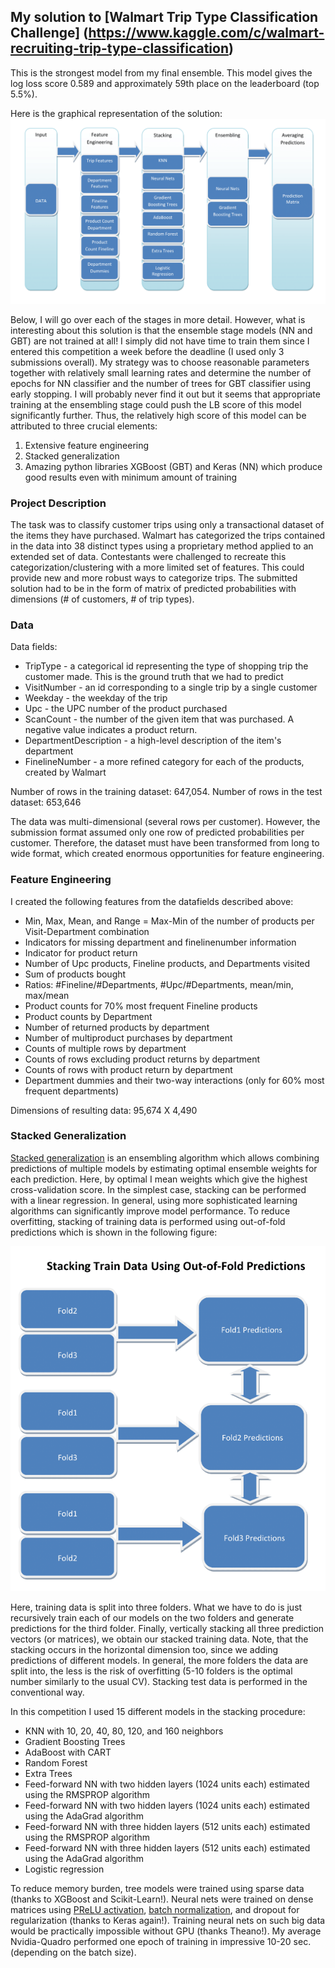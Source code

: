 ## My solution to [Walmart Trip Type Classification Challenge] (https://www.kaggle.com/c/walmart-recruiting-trip-type-classification)

This is the strongest model from my final ensemble. This model gives the log loss score 0.589 and approximately 59th place on the leaderboard (top 5.5%).

Here is the graphical representation of the solution:
![alt tag](https://github.com/AntonUBC/Walmart-Trip-Type-Classification/blob/master/pictures/Chart-1.png)

Below, I will go over each of the stages in more detail. However, what is interesting about this solution is that the ensemble stage models (NN and GBT) are not trained at all! I simply did not have time to train them since I entered this competition a week before the deadline (I used only 3 submissions overall). My strategy was to choose reasonable parameters together with relatively small learning rates and determine the number of epochs for NN classifier and the number of trees for GBT classifier using early stopping. I will probably never find it out but it seems that appropriate training at the ensembling stage could push the LB score of this model significantly further. Thus, the relatively high score of this model can be attributed to three crucial elements:
1. Extensive feature engineering
2. Stacked generalization
3. Amazing python libraries XGBoost (GBT) and Keras (NN) which produce good results even with minimum amount of training

### Project Description

The task was to classify customer trips using only a transactional dataset of the items they have purchased. Walmart has categorized the trips contained in the data into 38 distinct types using a proprietary method applied to an extended set of data. Contestants were challenged to recreate this categorization/clustering with a more limited set of features. This could provide new and more robust ways to categorize trips. The submitted solution had to be in the form of matrix of predicted probabilities with dimensions (# of customers, # of trip types).

### Data

Data fields:

- TripType - a categorical id representing the type of shopping trip the customer made. This is the ground truth that we had to predict
- VisitNumber - an id corresponding to a single trip by a single customer
- Weekday - the weekday of the trip
- Upc - the UPC number of the product purchased
- ScanCount - the number of the given item that was purchased. A negative value indicates a product return.
- DepartmentDescription - a high-level description of the item's department
- FinelineNumber - a more refined category for each of the products, created by Walmart

Number of rows in the training dataset: 647,054. Number of rows in the test dataset: 653,646

The data was multi-dimensional (several rows per customer). However, the submission format assumed only one row of predicted probabilities per customer. Therefore, the dataset must have been transformed from long to wide format, which created enormous opportunities for feature engineering.
 
### Feature Engineering

I created the following features from the datafields described above:

- Min, Max, Mean, and Range = Max-Min of the number of products per Visit-Department combination
- Indicators for missing department and finelinenumber information
- Indicator for product return
- Number of Upc products, Fineline products, and Departments visited
- Sum of products bought
- Ratios: #Fineline/#Departments, #Upc/#Departments, mean/min, max/mean
- Product counts for 70% most frequent Fineline products
- Product counts by Department
- Number of returned products by department
- Number of multiproduct purchases by department
- Counts of multiple rows by department
- Counts of rows excluding product returns by department
- Counts of rows with product return by department
- Department dummies and their two-way interactions (only for 60% most frequent departments)

Dimensions of resulting data: 95,674 X 4,490

### Stacked Generalization

[Stacked generalization](http://machine-learning.martinsewell.com/ensembles/stacking/) is an ensembling algorithm which allows combining predictions of multiple models by estimating optimal ensemble weights for each prediction. Here, by optimal I mean weights which give the highest cross-validation score. In the simplest case, stacking can be performed with a linear regression. In general, using more sophisticated learning algorithms can significantly improve model performance. To reduce overfitting, stacking of training data is performed using out-of-fold predictions which is shown in the following figure:

![alt tag](https://github.com/AntonUBC/Walmart-Trip-Type-Classification/blob/master/pictures/Chart-2.png)

Here, training data is split into three folders. What we have to do is just recursively train each of our models on the two folders and generate predictions for the third folder. Finally, vertically stacking all three prediction vectors (or matrices), we obtain our stacked training data. Note, that the stacking occurs in the horizontal dimension too, since we adding predictions of different models. In general, the more folders the data are split into, the less is the risk of overfitting (5-10 folders is the optimal number similarly to the usual CV). Stacking test data is performed in the conventional way.

In this competition I used 15 different models in the stacking procedure:

- KNN with 10, 20, 40, 80, 120, and 160 neighbors
- Gradient Boosting Trees
- AdaBoost with CART
- Random Forest
- Extra Trees
- Feed-forward NN with two hidden layers (1024 units each) estimated using the RMSPROP algorithm
- Feed-forward NN with two hidden layers (1024 units each) estimated using the AdaGrad algorithm
- Feed-forward NN with three hidden layers (512 units each) estimated using the RMSPROP algorithm
- Feed-forward NN with three hidden layers (512 units each) estimated using the AdaGrad algorithm
- Logistic regression

To reduce memory burden, tree models were trained using sparse data (thanks to XGBoost and Scikit-Learn!).
Neural nets were trained on dense matrices using [PReLU activation](http://arxiv.org/abs/1502.01852), [batch normalization](http://arxiv.org/abs/1502.03167), and dropout for regularization (thanks to Keras again!). Training neural nets on such big data would be practically impossible without GPU (thanks Theano!). My average Nvidia-Quadro performed one epoch of training in impressive 10-20 sec. (depending on the batch size).







